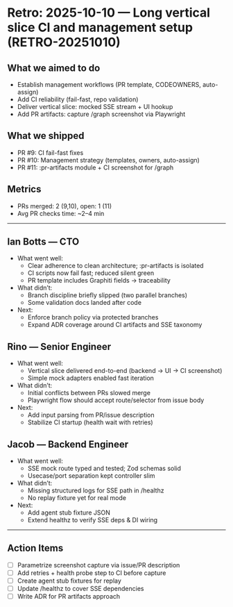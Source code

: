 # Retro: 2025-10-10 — Long vertical slice CI and management setup (RETRO-20251010)

## What we aimed to do
- Establish management workflows (PR template, CODEOWNERS, auto-assign)
- Add CI reliability (fail-fast, repo validation)
- Deliver vertical slice: mocked SSE stream + UI hookup
- Add PR artifacts: capture /graph screenshot via Playwright

## What we shipped
- PR #9: CI fail-fast fixes
- PR #10: Management strategy (templates, owners, auto-assign)
- PR #11: :pr-artifacts module + CI screenshot for /graph

## Metrics
- PRs merged: 2 (9,10), open: 1 (11)
- Avg PR checks time: ~2–4 min

---

## Ian Botts — CTO
- What went well:
  - Clear adherence to clean architecture; :pr-artifacts is isolated
  - CI scripts now fail fast; reduced silent green
  - PR template includes Graphiti fields → traceability
- What didn’t:
  - Branch discipline briefly slipped (two parallel branches)
  - Some validation docs landed after code
- Next:
  - Enforce branch policy via protected branches
  - Expand ADR coverage around CI artifacts and SSE taxonomy

## Rino — Senior Engineer
- What went well:
  - Vertical slice delivered end-to-end (backend → UI → CI screenshot)
  - Simple mock adapters enabled fast iteration
- What didn’t:
  - Initial conflicts between PRs slowed merge
  - Playwright flow should accept route/selector from issue body
- Next:
  - Add input parsing from PR/issue description
  - Stabilize CI startup (health wait with retries)

## Jacob — Backend Engineer
- What went well:
  - SSE mock route typed and tested; Zod schemas solid
  - Usecase/port separation kept controller slim
- What didn’t:
  - Missing structured logs for SSE path in /healthz
  - No replay fixture yet for real mode
- Next:
  - Add agent stub fixture JSON
  - Extend healthz to verify SSE deps & DI wiring

---

## Action Items
- [ ] Parametrize screenshot capture via issue/PR description
- [ ] Add retries + health probe step to CI before capture
- [ ] Create agent stub fixtures for replay
- [ ] Update /healthz to cover SSE dependencies
- [ ] Write ADR for PR artifacts approach
